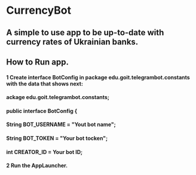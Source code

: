 # **CurrencyBot**

## A simple to use app to be up-to-date with currency rates of Ukrainian banks.

## **How to Run app.**

#### 1 Create interface BotConfig in package edu.goit.telegrambot.constants with the data that shows next:

#### ackage edu.goit.telegrambot.constants;


#### public interface BotConfig {

####    String BOT_USERNAME = "Yout bot name";

####    String BOT_TOKEN = "Your bot tocken";

####    int CREATOR_ID = Your bot ID;

#### 


#### 2 Run the AppLauncher.
